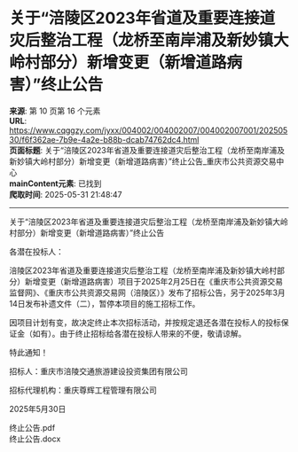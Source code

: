 # 关于“涪陵区2023年省道及重要连接道灾后整治工程（龙桥至南岸浦及新妙镇大岭村部分）新增变更（新增道路病害）”终止公告

**来源**: 第 10 页第 16 个元素  
**URL**: https://www.cqggzy.com/jyxx/004002/004002007/004002007001/20250530/f6f362ae-7b9e-4a2e-b88b-dcab74762dc4.html  
**页面标题**: 关于“涪陵区2023年省道及重要连接道灾后整治工程（龙桥至南岸浦及新妙镇大岭村部分）新增变更（新增道路病害）”终止公告_重庆市公共资源交易中心  
**mainContent元素**: 已找到  
**爬取时间**: 2025-05-31 21:48:47

---

关于“涪陵区2023年省道及重要连接道灾后整治工程（龙桥至南岸浦及新妙镇大岭村部分）新增变更（新增道路病害）”终止公告

各潜在投标人：

涪陵区2023年省道及重要连接道灾后整治工程（龙桥至南岸浦及新妙镇大岭村部分）新增变更（新增道路病害）项目于2025年2月25日在《重庆市公共资源交易监督网》、《重庆市公共资源交易网（涪陵区）》发布了招标公告，另于2025年3月14日发布补遗文件（二），暂停本项目的施工招标工作。

因项目计划有变，故决定终止本次招标活动，并按规定退还各潜在投标人的投标保证金（如有）。由于终止招标给各潜在投标人带来的不便，敬请谅解。

特此通知！

招标人：重庆市涪陵交通旅游建设投资集团有限公司

招标代理机构：重庆尊辉工程管理有限公司

2025年5月30日

  
  
  
终止公告.pdf    
终止公告.docx    


